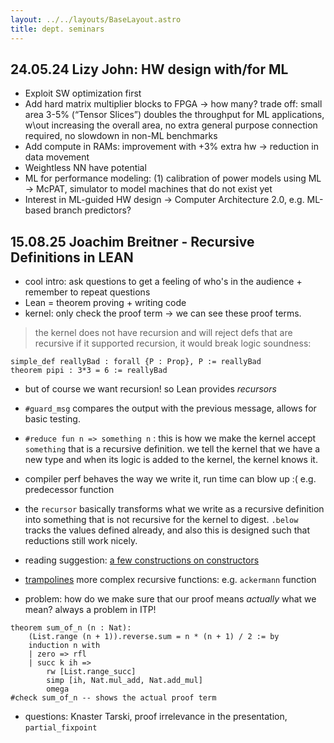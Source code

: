```yaml
---
layout: ../../layouts/BaseLayout.astro
title: dept. seminars
---
```

## 24.05.24 Lizy John: HW design with/for ML

- Exploit SW optimization first
- Add hard matrix multiplier blocks to FPGA → how many? trade off: small area 3-5% (“Tensor Slices”) doubles the throughput for ML applications, w\out increasing the overall area, no extra general purpose connection required, no slowdown in non-ML benchmarks
- Add compute in RAMs: improvement with +3% extra hw → reduction in data movement
- Weightless NN have potential
- ML for performance modeling: (1) calibration of power models using ML → McPAT, simulator to model machines that do not exist yet
- Interest in ML-guided HW design → Computer Architecture 2.0, e.g. ML-based branch predictors?

## 15.08.25 Joachim Breitner - Recursive Definitions in LEAN 

- cool intro: ask questions to get a feeling of who's in the audience + remember to repeat questions
- Lean = theorem proving + writing code 
- kernel: only check the proof term -> we can see these proof terms.
> the kernel does not have recursion and will reject defs that are recursive
if it supported recursion, it would break logic soundness: 
```lean
simple_def reallyBad : forall {P : Prop}, P := reallyBad
theorem pipi : 3*3 = 6 := reallyBad
```
- but of course we want recursion! so Lean provides *recursors*
- `#guard_msg` compares the output with the previous message, allows for basic testing. 
- `#reduce fun n => something n` : this is how we make the kernel accept `something` that is a recursive definition. 
we tell the kernel that we have a new type and when its logic is added to the kernel, the kernel knows it. 
- compiler perf behaves the way we write it, run time can blow up :( e.g. predecessor function 
- the `recursor` basically transforms what we write as a recursive definition into something that is 
not recursive for the kernel to digest. `.below` tracks the values defined already, and also this 
is designed such that reductions still work nicely. 
- reading suggestion: [a few constructions on constructors](https://research-portal.st-andrews.ac.uk/en/publications/a-few-constructions-on-constructors)
- [trampolines](https://hackernoon.com/on-recursion-and-trampolining-uxf3tvx)
more complex recursive functions: e.g. `ackermann` function

- problem: how do we make sure that our proof means *actually* what we mean? always a problem in ITP!
```lean 
theorem sum_of_n (n : Nat):
    (List.range (n + 1)).reverse.sum = n * (n + 1) / 2 := by 
    induction n with
    | zero => rfl 
    | succ k ih => 
        rw [List.range_succ]
        simp [ih, Nat.mul_add, Nat.add_mul]
        omega 
#check sum_of_n -- shows the actual proof term
```

- questions: Knaster Tarski, proof irrelevance in the presentation, `partial_fixpoint`